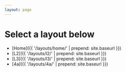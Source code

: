 ```yaml
---
layout: page
---
```


# Select a layout below

* [Home]({{ '/layouts/home/' | prepend: site.baseurl }})
* [L2]({{ '/layouts/l2/' | prepend: site.baseurl }})
* [L3]({{ '/layouts/l3/' | prepend: site.baseurl }})
* [4a]({{ '/layouts/4a/' | prepend: site.baseurl }})
